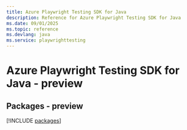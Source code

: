 ```yaml
---
title: Azure Playwright Testing SDK for Java
description: Reference for Azure Playwright Testing SDK for Java
ms.date: 09/01/2025
ms.topic: reference
ms.devlang: java
ms.service: playwrighttesting
---
```

# Azure Playwright Testing SDK for Java - preview
## Packages - preview
[!INCLUDE [packages](playwright-testing-index.md)]